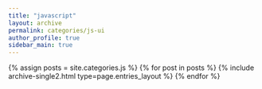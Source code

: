 ```yaml
---
title: "javascript"
layout: archive
permalink: categories/js-ui
author_profile: true
sidebar_main: true
---
```


{% assign posts = site.categories.js %}
{% for post in posts %} {% include archive-single2.html type=page.entries_layout %} {% endfor %}
